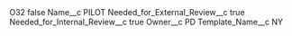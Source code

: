 <?xml version="1.0" encoding="UTF-8"?>
<CustomMetadata xmlns="http://soap.sforce.com/2006/04/metadata" xmlns:xsi="http://www.w3.org/2001/XMLSchema-instance" xmlns:xsd="http://www.w3.org/2001/XMLSchema">
    <label>O32</label>
    <protected>false</protected>
    <values>
        <field>Name__c</field>
        <value xsi:type="xsd:string">PILOT</value>
    </values>
    <values>
        <field>Needed_for_External_Review__c</field>
        <value xsi:type="xsd:boolean">true</value>
    </values>
    <values>
        <field>Needed_for_Internal_Review__c</field>
        <value xsi:type="xsd:boolean">true</value>
    </values>
    <values>
        <field>Owner__c</field>
        <value xsi:type="xsd:string">PD</value>
    </values>
    <values>
        <field>Template_Name__c</field>
        <value xsi:type="xsd:string">NY</value>
    </values>
</CustomMetadata>
